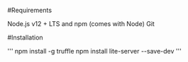 #Requirements

Node.js v12 + LTS and npm (comes with Node)
Git

#Installation 

'''
npm install -g truffle
npm install lite-server --save-dev
'''